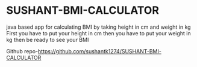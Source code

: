 # SUSHANT-BMI-CALCULATOR
java based app for calculating BMI by taking height in cm and weight in kg
First you have to put your height in cm
then you have to put your weight in kg
then be ready to see your BMI

Github repo-https://github.com/sushantk1274/SUSHANT-BMI-CALCULATOR
